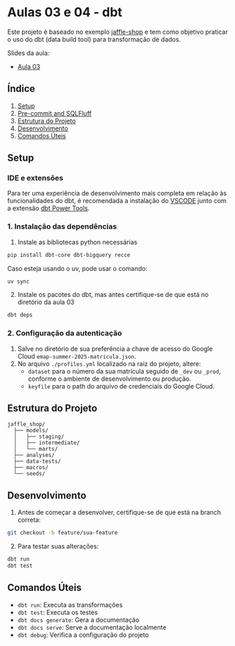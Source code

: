 # Aulas 03 e 04 - dbt

Este projeto é baseado no exemplo [jaffle-shop](https://github.com/dbt-labs/jaffle-shop/) e tem como objetivo praticar o uso do dbt (data build tool) para transformação de dados.

Slides da aula:

- [Aula 03](https://docs.google.com/presentation/d/12TiOXYbH-kf4qj1PrcAH_ugihK2_Qsv3xED4LN7nkUM/edit?usp=sharing)

## Índice

1. [Setup](#setup)
2. [Pre-commit and SQLFluff](#pre-commit-and-sqlfluff)
3. [Estrutura do Projeto](#estrutura-do-projeto)
4. [Desenvolvimento](#desenvolvimento)
5. [Comandos Úteis](#comandos-úteis)

## Setup

### IDE e extensões
Para ter uma experiência de desenvolvimento mais completa em relação às funcionalidades do dbt, é recomendada a instalação do [VSCODE](https://code.visualstudio.com/) junto com a extensão [dbt Power Tools](https://marketplace.visualstudio.com/items?itemName=innoverio.vscode-dbt-power-user).


### 1. Instalação das dependências
1. Instale as bibliotecas python necessárias
```bash
pip install dbt-core dbt-bigquery recce
```
Caso esteja usando o uv, pode usar o comando:
```bash
uv sync
```

2. Instale os pacotes do dbt, mas antes certifique-se de que está no diretório da aula 03
```bash
dbt deps
```

### 2. Configuração da autenticação
1. Salve no diretório de sua preferência a chave de acesso do Google Cloud `emap-summer-2025-matricula.json`.
2. No arquivo `./profiles.yml` localizado na raiz do projeto, altere:
    - `dataset` para o número da sua matrícula seguido de `_dev` ou `_prod`, conforme o ambiente de desenvolvimento ou produção.
    - `keyfile` para o path do arquivo de credenciais do Google Cloud.

## Estrutura do Projeto
```
jaffle_shop/
  ├── models/
  │   ├── staging/
  │   ├── intermediate/
  │   └── marts/
  ├── analyses/
  ├── data-tests/
  ├── macros/
  └── seeds/
```

## Desenvolvimento
1. Antes de começar a desenvolver, certifique-se de que está na branch correta:
```bash
git checkout -b feature/sua-feature
```

2. Para testar suas alterações:
```bash
dbt run
dbt test
```

## Comandos Úteis
- `dbt run`: Executa as transformações
- `dbt test`: Executa os testes
- `dbt docs generate`: Gera a documentação
- `dbt docs serve`: Serve a documentação localmente
- `dbt debug`: Verifica a configuração do projeto

